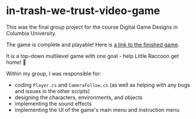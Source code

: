 # in-trash-we-trust-video-game

This was the final group project for the course Digital Game Designs in Columbia University.

The game is complete and playable! Here is [a link to the finished game](https://play.unity.com/en/games/4630cfe9-253e-44cb-a23e-fdab3132505b/webgl-builds).

It is a top-down multilevel game with one goal - help Little Raccoon get home! 🦝

Within my group, I was responsible for:
- coding `Player.cs` and `CameraFollow.cs` (as well as helping with any bugs and issues in the other scripts)
- designing the characters, environments, and objects
- implementing the sound effects
- implementing the UI of the game's main menu and instruction menu
